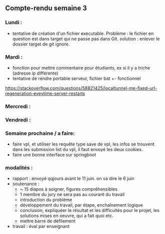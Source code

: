 ## Compte-rendu semaine 3

### Lundi :

- tentative de création d'un fichier executable. Problème : le fichier en question est dans target qui ne passe pas dans Git. solution : enlever le dossier target de git ignore.

### Mardi :

- fonction pour mettre commentaire pour étudiants, ex si il y a triche (adresse ip différente)
- tentative de rendre portable serveur, fichier bat +- fonctionnel

https://stackoverflow.com/questions/58821425/localtunnel-me-fixed-url-regeneration-eveytime-server-restarts



### Mercredi :



### Vendredi :

### Semaine prochaine / a faire:

- faire vpl, et utiliser les requête type save de vpl, les infos se trouvent dans les submission list du vpl, il faut envoyé les deux cookies.
- faire une bonne interface sur springboot

### modalités :

- rapport : 
    envoyé qqjours avant le 11 juin. on va dire le 6 juin
- soutenance : 
    - ~ 15 diapos à soigner, figures compréhensibles
    - 1 membre du jury ne sera pas au courant du travail
    - introduction du problème
    - développement du travail, par étape, enchaînement logique
    - conclusion, expliquéer le résultat et les difficultés pour le projet, les solutions mises en oeuvre, qui a fait quoi etc.
    - mettre barre de défilement
- travail : éval par enseignant